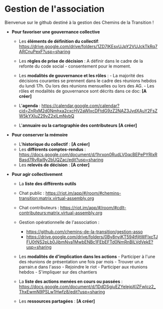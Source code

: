 # Gestion de l'association 
Bienvenue sur le github destiné à la gestion des Chemins de la Transition ! 

- **Pour favoriser une gouvernance collective**
    -  Les **éléments de définition du collectif**: https://drive.google.com/drive/folders/1ZD7lKEsvUJpY2VUJckTkRq7ARCnuPexF?usp=sharing
    -  Les **règles de prise de décision**  : A définir dans le cadre de la refonte du code social - consentement pour le moment. 
    -  Les **modalités de gouvernance et les rôles** : 
      - La majorité des décisions courantes se prennent dans le cadre des réunions hebdos du lundi 17h. Ou lors des réunions mensuelles ou lors des AG.
      - Les rôles et modalités de gouvernance sont décrits dans ce doc: **[A créer]**

    -  L'**agenda** : https://calendar.google.com/calendar?cid=ZnRxM2d0Nmhxa2cxcHV2aWIxcDFtdG9zZ2NAZ3JvdXAuY2FsZW5kYXIuZ29vZ2xlLmNvbQ
    -  L'**annuaire ou la cartographie des contributeurs** **[A créer]**


- **Pour conserver la mémoire**
    -  L'**historique du collectif** : **[A créer]**
    -  Les **différents comptes-rendus** : https://docs.google.com/document/d/1hrxon0RudLV0qcBEPePYRlxRBasd7RvRai9y2bUQZac/edit?usp=sharing
    -  Les **relevés de décision** : **[A créer]**


- **Pour agir collectivement**
    -  La **liste des différents outils**
    - Chat public : https://riot.im/app/#/room/#chemins-transition:matrix.virtual-assembly.org
    - Chat contributeurs : https://riot.im/app/#/room/#cdlt-contributeurs:matrix.virtual-assembly.org
    - Gestion opérationnelle de l'association : 
      - https://github.com/chemins-de-la-transition/gestion-asso
      - https://drive.google.com/drive/folders/0By8nyiKT594tfjItWFlxcTJFU0tNS2pLb0JjbmNva1MwbENBc1FEbEFTd0NmRnBILVdVekE?usp=sharing    
    -  Les **modalités de d'implication dans les actions** 
      - Participer à l'une des réunions de présentation une fois par mois
      - Trouver un.e parrain.e dans l'asso
      - Rejoindre le riot 
      - Participer aux réunions hebdos 
      - S'impliquer sur des chantiers
      
    -  La **liste des actions menées en cours ou passées** : https://docs.google.com/document/d/1DdDSgjuEZYelejpXIZFwIcz2_ThxEwmN9PSLw1Hwfz8/edit?usp=sharing
    -  Les **ressources partagées** : **[A créer]**
